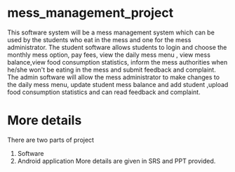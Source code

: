 # mess_management_project
This software system will be a mess management system which can  be used by the students who eat in the mess and one for the mess administrator.  The student software allows students to login and choose the monthly mess  option, pay fees, view the daily mess menu , view mess balance,view food  consumption statistics, inform the mess authorities when he/she won't be eating  in the mess and submit feedback and complaint. The admin software will allow  the mess administrator to make changes to the daily mess menu, update student  mess balance and add student ,upload food consumption statistics and can read  feedback and complaint. 
# More details
There are two parts of project
1) Software
2) Android application
More details are given in SRS and PPT provided.
